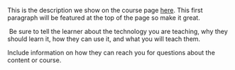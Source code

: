 This is the description we show on the course page [here](https://lab.github.com/HavaneseMomma/the-training-of-a-havanese-puppy). This first paragraph will be featured at the top of the page so make it great.
​

​
Be sure to tell the learner about the technology you are teaching, why they should learn it, how they can use it, and what you will teach them.
​


Include information on how they can reach you for questions about the content or course. 